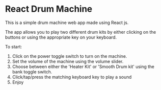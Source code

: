 # React Drum Machine

This is a simple drum machine web app made using React js.

The app allows you to play two different drum kits by either clicking on the buttons or using the appropriate key on your keyboard.

To start:
1. Click on the power toggle switch to turn on the machine.
2. Set the volume of the machine using the volume slider.
3. Choose between either the 'Heater Kit' or 'Smooth Drum kit' using the bank toggle switch.
4. Click/tap/press the matching keyboard key to play a sound
5. Enjoy